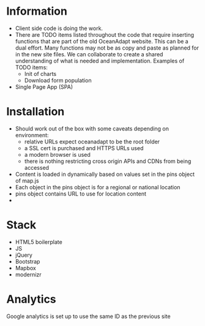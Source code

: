 # Information

  - Client side code is doing the work.
  - There are TODO items listed throughout the code that require inserting functions that are part of the old OceanAdapt website. This can be a dual effort. Many functions may not be as copy and paste as planned for in the new site files. We can collaborate to create a shared understanding of what is needed and implementation. Examples of TODO items:
     - Init of charts
     - Download form population
  - Single Page App (SPA)


# Installation

  - Should work out of the box with some caveats depending on environment:
    - relative URLs expect oceanadapt to be the root folder
    - a SSL cert is purchased and HTTPS URLs used
    - a modern browser is used
    - there is nothing restricting cross origin APIs and CDNs from being accessed
  - Content is loaded in dynamically based on values set in the pins object of map.js
  - Each object in the pins object is for a regional or national location
  - pins object contains URL to use for location content
  -

# Stack

  - HTML5 boilerplate
  - JS
  - jQuery
  - Bootstrap
  - Mapbox
  - modernizr


# Analytics

Google analytics is set up to use the same ID as the previous site
